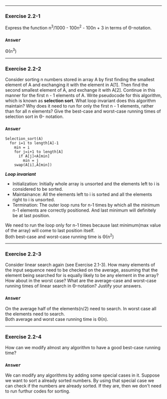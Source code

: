 ***
### Exercise 2.2-1
Express the function n<sup>3</sup>/1000 - 100n<sup>2</sup> - 100n + 3 in terms of Θ-notation.
### `Answer`
Θ(n<sup>3</sup>)

***
### Exercise 2.2-2
Consider sorting n numbers stored in array A by first finding the smallest element of A and exchanging it with the element in A[1]. Then 
find the second smallest element of A, and exchange it with A[2]. Continue in this manner for the first n - 1 elements of A. Write 
pseudocode for this algorithm, which is known as **selection sort**. What loop invariant does this algorithm maintain? Why does it need to 
run for only the first n - 1 elements, rather than for all n elements? Give the best-case and worst-case running times of selection sort 
in Θ- notation.
### `Answer`
```
Selection_sort(A)
  for i=1 to length[A]-1
    min = i
    for j=i+1 to length[A]
      if A[j]<A[min]
        min = j
    swap(A[i],A[min])
```
***Loop invariant***
* Initialization: Initially whole array is unsorted and the elements left to i is considered to be sorted.
* Maintainance: All the elements left to i is sorted and all the elements right to i is unsorted.
* Termination: The outer loop runs for n-1 times by which all the minimum n-1 elements are correctly positioned. And last minimum will 
definitely be at last position.

We need to run the loop only for n-1 times because last minimum(max value of the array) will come to last position itself.  
Both best-case and worst-case running time is Θ(n<sup>2</sup>)

***
### Exercise 2.2-3
Consider linear search again (see Exercise 2.1-3). How many elements of the input sequence need to be checked on the average, assuming that 
the element being searched for is equally likely to be any element in the array? How about in the worst case? What are the average-case and 
worst-case running times of linear search in Θ-notation? Justify your answers.
### `Answer`
On the average half of the elements(n/2) need to search. In worst case all the elements need to search.  
Both average and worst case running time is Θ(n).

***
### Exercise 2.2-4
How can we modify almost any algorithm to have a good best-case running time?
### `Answer`
We can modify any algorithms by adding some special cases in it. Suppose we want to sort a already sorted numbers. By using that special case 
we can check if the numbers are already sorted. If they are, then we don't need to run furthur codes for sorting.
